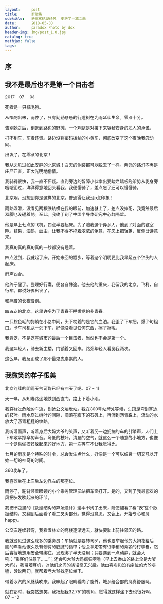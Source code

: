 ```yaml
---
layout:     post
title:      断续集
subtitle:   断续寒砧断续风--更新了一篇文章
date:       2018-05-08
author:     paradox Photo by dox
header-img: img/post_1.0.jpg
catalog: true
mathjax: false
tags:
---
```


## 序



## 我不是最后也不是第一个目击者

$2017-07-08$

死者是一只棕毛狗。

从唱吧出来，雨停了，只有勤勤恳恳的行道树在为雨延续生命。零点十分。

告别她之后，倒退到路边的野摊。一个鸡腿是对接下来容我安身的友人的承诺。

打不到车，车费还贵。路边没将密码拨乱的小黄车，彻底改变了这个夜晚我的动向。

出发了，在零点的北京！

我从未见过如此安静的北京城！白天的伪装都可以脱去了一样。两旁的路灯不再是庄严正直，正大光明地偷情。

我骑得很快，我一直不怀疑。直到旁边的智障小伙拿出要踏烂踏板的架势从我身旁嗖嗖而过，洋洋得意地回头看我。我便慢骑了，差点忘了还可以慢慢骑。

北京啊，没想到你是这样的北京，普通得让我没p点印象！

雨路湿滑，没看见两根铁轨横在我的眼前，加速就上了，差点没摔死，我竟然最后双脚也没碰着地。至此，我终于到了中国半导体研究中心的隔壁。

他是早上七点的飞机，四点半要起床。为了陪我这个异乡人，他到了对面的寝室睡。结果，湿热，蚊虫，让我不得不拖着浓浓的倦意，在床上把辗转，反侧出诗意来。

我真的真的真的真的一秒都没有睡着。

四点没到，我就起了床，开始来回的踱步，等着这个明明要比我早起五个钟头的人起床。

鼾声四合。

他终于醒了。整理好行囊，便各自殊途。他去他的重庆，我留我的北京。飞机，自行车，都说好要出发了。

和痛苦的长夜告别。

四五点的北京，这里许多为了青春不睡懒觉的非青春。

一只棕色毛的狗躺在小路中间，头下枕着的是它的血泊。我歪了下车把，爆了句粗口。卡车司机从一旁下车，好像没看见任何东西，擦了擦嘴。

我肯定，不是这座城市的最后一个目击者，当然也不会是第一个。

我这年轻人，骑去新主楼，门锁着又回来。路旁年轻人看见我两次。

这么早，我反而成了那个最鬼鬼祟祟的人。

## 我微笑的样子很美

北京连续的阴雨天气可能已经有四天了吧。$07-11$

天一早，从知春路坐地铁到西直门，路上下着小雨。

我穿梭过危险的车流，到达公交始发站。我在360号站牌处等候，头顶是弯到耳边的枝叶。雨水穿过树叶的间隙，滴落在脚下的石砖上，再流到沥青路上，流动的水放大了沥青粗糙的纹路。

我听着雨声，听着身后大妈大爷的笑声，又听着另一边拥挤的车的引擎声，人们上下车收伞撑伞的声音。弯低的枝叶，清晨的空气，就这么一个随意的小地方，也像一个是偷偷摸摸躲起来的好地方。第一次等车不让我觉得乏。

七月的雨季是个特殊的时令，总会发生点什么，好像是一个可以结束一切又可以开始一切的神奇的时间。

360发车了。

我喜欢坐在上车后左边靠左的那座位。

雨停了，驼背带着眼镜的小个乘务管理员站把车窗打开。是的，又到了我最喜欢的风把头发吹起来的环节。

我把书包里的《数据结构的算法设计》这本书掏了出来，随便翻看了看“表”这个数据结构，又翻到后面看了看二叉树部分。觉得没意思，又合上，开始专心和风happy。

公交车连续转弯，我看着林立的高楼逐渐远去，就快要驶上前往郊区的路。

我就没见过这么戏多的乘务员：车辆就是要转弯5°，他也要举起他的大拇指给后面的车看他很久没有修剪的脏脏的指甲；他会拿走带有行李箱的乘客的行李箱，然后睿智地想用安全带绑住，发现绑了半天没用；只要遇到一点动静，就会大吼：“乘客们注意了......”；还会和大爷大妈疯狂唠嗑（早上去香山的路上全是大爷大妈），我带着耳机，对他们之间的谈话毫无兴趣。他由喜欢和没有座位的大爷唠嗑，没说两句，就帮着老大爷找座位坐下。

带着水汽的风继续吹来，我眯起了眼睛看向了窗外，城乡结合部的风真舒服啊。

就在那时，我突然想笑，我扬起我$32.75°$的嘴角，觉得就这样坐下去也很好啊。$07-12$

